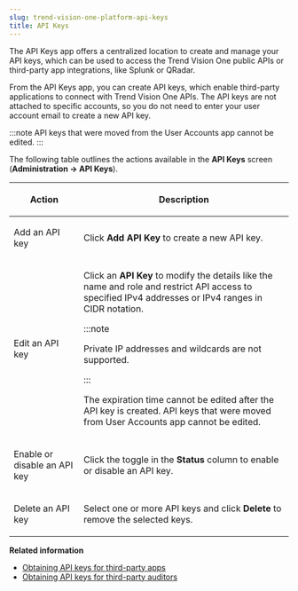 ```yaml
---
slug: trend-vision-one-platform-api-keys
title: API Keys
---
```


The API Keys app offers a centralized location to create and manage your API keys, which can be used to access the Trend Vision One public APIs or third-party app integrations, like Splunk or QRadar.

From the API Keys app, you can create API keys, which enable third-party applications to connect with Trend Vision One APIs. The API keys are not attached to specific accounts, so you do not need to enter your user account email to create a new API key.

:::note
API keys that were moved from the User Accounts app cannot be edited.
:::

The following table outlines the actions available in the **API Keys** screen (**Administration → API Keys**).

<table>
<colgroup>
<col style="width: 25%" />
<col style="width: 75%" />
</colgroup>
<thead>
<tr>
<th><p>Action</p></th>
<th><p>Description</p></th>
</tr>
</thead>
<tbody>
<tr>
<td><p>Add an API key</p></td>
<td><p>Click <strong>Add API Key</strong> to create a new API key.</p></td>
</tr>
<tr>
<td><p>Edit an API key</p></td>
<td><p>Click an <strong>API Key</strong> to modify the details like the name and role and restrict API access to specified IPv4 addresses or IPv4 ranges in CIDR notation.</p>


:::note

<p>Private IP addresses and wildcards are not supported.</p>


:::


The expiration time cannot be edited after the API key is created. API keys that were moved from User Accounts app cannot be edited.</td>
</tr>
<tr>
<td><p>Enable or disable an API key</p></td>
<td><p>Click the toggle in the <strong>Status</strong> column to enable or disable an API key.</p></td>
</tr>
<tr>
<td>Delete an API key</td>
<td><p>Select one or more API keys and click <strong>Delete</strong> to remove the selected keys.</p></td>
</tr>
</tbody>
</table>

**Related information**

- [Obtaining API keys for third-party apps](api-keys-third-party-apps.md "API keys allow third-party applications to access your Trend Vision One environment through authorized accounts.")
- [Obtaining API keys for third-party auditors](obtain-api-keys-third-party.md "Authentication tokens (API keys) allow third parties to audit your Trend Vision One environment through authorized accounts.")
